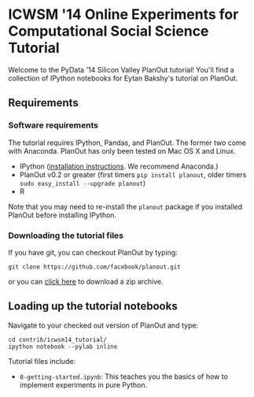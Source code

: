 # ICWSM '14 Online Experiments for Computational Social Science Tutorial
Welcome to the PyData '14 Silicon Valley PlanOut tutorial! You'll find a collection of IPython notebooks for Eytan Bakshy's tutorial on PlanOut.


## Requirements
### Software requirements
The tutorial requires IPython, Pandas, and PlanOut. The former two come with Anaconda. PlanOut has only been tested on Mac OS X and Linux.

 * IPython ([installation instructions](http://ipython.org/install.html). We recommend Anaconda.)
 * PlanOut v0.2 or greater (first timers `pip install planout`, older timers `sudo easy_install --upgrade planout`)
 * R

Note that you may need to re-install the `planout` package if you installed PlanOut before installing IPython.

### Downloading the tutorial files
If you have git, you can checkout PlanOut by typing:

```
git clone https://github.com/facebook/planout.git
```

or you can [click here](https://github.com/facebook/planout/archive/master.zip) to download a zip archive.


## Loading up the tutorial notebooks
Navigate to your checked out version of PlanOut and type:

```
cd contrib/icwsm14_tutorial/
ipython notebook --pylab inline
```

Tutorial files include:
 * `0-getting-started.ipynb`: This teaches you the basics of how to implement experiments in pure Python.
